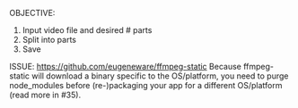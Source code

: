 OBJECTIVE:

1. Input video file and desired # parts
2. Split into parts
3. Save

ISSUE:
https://github.com/eugeneware/ffmpeg-static
Because ffmpeg-static will download a binary specific to the OS/platform, you need to purge node_modules before (re-)packaging your app for a different OS/platform (read more in #35).